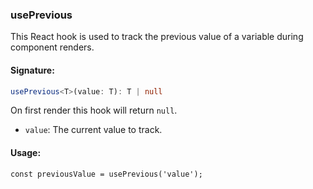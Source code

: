 ### usePrevious

This React hook is used to track the previous value of a variable during component renders.

#### Signature:

```typescript
usePrevious<T>(value: T): T | null
```

On first render this hook will return `null`.

* `value`: The current value to track.

#### Usage:

```
const previousValue = usePrevious('value');
```
